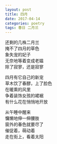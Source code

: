 ```yaml
---
layout: post
title: 四月
date: 2017-04-14
categories: poetry
tags: 春日 二月兰
---
```


还剩的几株二月兰  
掩不了四月的草色  
象失宠的妃子  
无奈地等着变成老媪  
除了寂寥，还是寂寥

四月有它自己的新宠  
草木饮了春醪，上了脸色  
在暖熏的风里  
争着装饰女孩的裙裾  
有什么花在悄悄地开放

从午睡中醒来  
慵懒地伸一伸腰肢  
窗外的春色就要尽了  
催促着，萌动着  
走在街上，看着太阳
